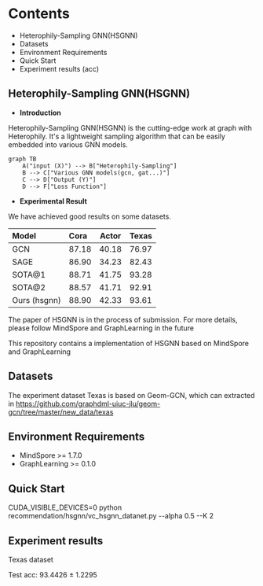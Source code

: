 # Contents

- Heterophily-Sampling GNN(HSGNN)
- Datasets
- Environment Requirements
- Quick Start
- Experiment results (acc)

## Heterophily-Sampling GNN(HSGNN)

- **Introduction**

Heterophily-Sampling GNN(HSGNN) is the cutting-edge work at graph with Heterophily. It's a lightweight sampling algorithm that can be easily embedded into various GNN models.

```mermaid
graph TB
    A("input (X)") --> B["Heterophily-Sampling"]
    B --> C["Various GNN models(gcn, gat...)"]
    C --> D["Output (Y)"]
    D --> F["Loss Function"]
```

- **Experimental Result**

We have achieved good results on some datasets.

| **Model**    | **Cora** | **Actor** | **Texas** |
| :----------- | :------- | --------- | --------- |
| GCN          | 87.18    | 40.18     | 76.97     |
| SAGE         | 86.90    | 34.23     | 82.43     |
| SOTA@1       | 88.71    | 41.75     | 93.28     |
| SOTA@2       | 88.57    | 41.71     | 92.91     |
| Ours (hsgnn) | 88.90    | 42.33     | 93.61     |

The paper of HSGNN is in the process of submission. For more details, please follow MindSpore and GraphLearning in the future

This repository contains a implementation of HSGNN based on MindSpore and GraphLearning

## Datasets

The experiment dataset Texas is based on Geom-GCN, which can extracted in https://github.com/graphdml-uiuc-jlu/geom-gcn/tree/master/new_data/texas

## Environment Requirements

- MindSpore >= 1.7.0
- GraphLearning >= 0.1.0

## Quick Start

CUDA_VISIBLE_DEVICES=0 python recommendation/hsgnn/vc_hsgnn_datanet.py --alpha 0.5 --K 2

## Experiment results

Texas dataset

Test acc: 93.4426 ± 1.2295